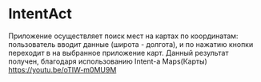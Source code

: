 # IntentAct
Приложение осуществляет поиск мест на картах по координатам: пользователь вводит данные (широта - долгота), и по нажатию кнопки переходит в на выбранное приложение карт.
Данный результат получен, благодаря использованию Intent-а Maps(Карты)
https://youtu.be/oTIW-m0MU9M

